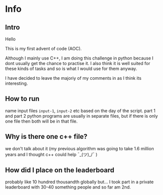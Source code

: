 # Info
## Intro
Hello

This is my first advent of code (AOC).

Although I mainly use C++, I am doing this challenge in python because I dont usually get the chance to practise it. I also think it is well suited for these kinds of tasks and so is what I would use for them anyway.

I have decided to leave the majoriy of my comments in as I think its interesting.

## How to run
name input files `input-1`, `input-2` etc based on the day of the script.
part 1 and part 2 python programs are usually in separate files, but if there is only one file then both will be in that file.

## Why is there one c++ file?
we don't talk about it (my previous algorithm was going to take 1.6 million years and I thought c++ could help ¯\_(ツ)_/¯ )

## How did I place on the leaderboard
probably like 10 hundred thousandth globally but...
I took part in a private leaderboard with 30-40 something people and so far am 2nd.

